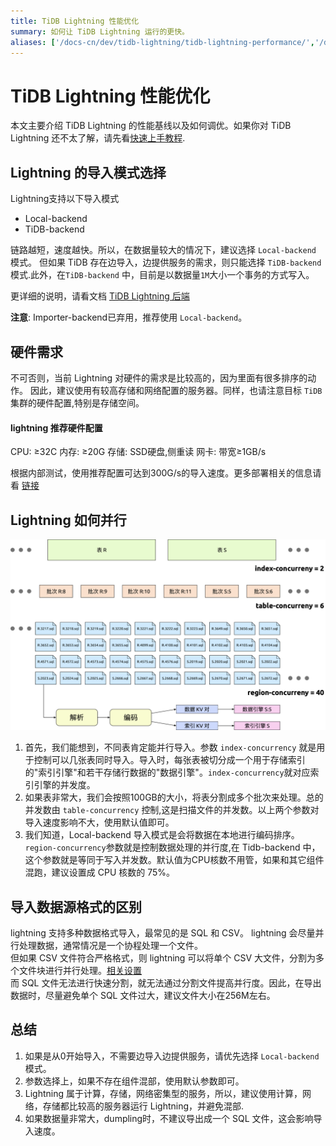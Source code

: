 ```yaml
---
title: TiDB Lightning 性能优化
summary: 如何让 TiDB Lightning 运行的更快。
aliases: ['/docs-cn/dev/tidb-lightning/tidb-lightning-performance/','/docs-cn/dev/reference/tools/tidb-lightning/performance/']
---
```


# TiDB Lightning 性能优化
本文主要介绍 TiDB Lightning 的性能基线以及如何调优。如果你对 TiDB Lightning 还不太了解，请先看[快速上手教程](https://docs.pingcap.com/zh/tidb/stable/get-started-with-tidb-lightning).

## Lightning 的导入模式选择
Lightning支持以下导入模式
- Local-backend
- TiDB-backend

链路越短，速度越快。所以，在数据量较大的情况下，建议选择 `Local-backend` 模式。
但如果 TiDB 存在边导入，边提供服务的需求，则只能选择 `TiDB-backend` 模式.此外，在`TiDB-backend` 中，目前是以数据量`1M`大小一个事务的方式写入。

更详细的说明，请看文档 [TiDB Lightning 后端](https://docs.pingcap.com/zh/tidb/stable/tidb-lightning-backends)  

**注意**: Importer-backend已弃用，推荐使用 `Local-backend`。

## 硬件需求
不可否则，当前 Lightning 对硬件的需求是比较高的，因为里面有很多排序的动作。
因此，建议使用有较高存储和网络配置的服务器。同样，也请注意目标 `TiDB` 集群的硬件配置,特别是存储空间。
#### lightning 推荐硬件配置
CPU: ≥32C
内存: ≥20G
存储: SSD硬盘,侧重读
网卡: 带宽≥1GB/s

根据内部测试，使用推荐配置可达到300G/s的导入速度。更多部署相关的信息请看 [链接](https://docs.pingcap.com/zh/tidb/stable/deploy-tidb-lightning)


## Lightning 如何并行
![Lightning的并行](/media/lightning/lightning-concurrency.png)

1. 首先，我们能想到，不同表肯定能并行导入。参数 `index-concurrency` 就是用于控制可以几张表同时导入。导入时，每张表被切分成一个用于存储索引的"索引引擎"和若干存储行数据的"数据引擎"。`index-concurrency`就对应索引引擎的并发度。
2. 如果表非常大，我们会按照100GB的大小，将表分割成多个批次来处理。总的并发数由 `table-concurrency` 控制,这是扫描文件的并发数。以上两个参数对导入速度影响不大，使用默认值即可。
3. 我们知道，Local-backend 导入模式是会将数据在本地进行编码排序。`region-concurrency`参数就是控制数据处理的并行度,在 Tidb-backend 中，这个参数就是等同于写入并发数。默认值为CPU核数不用管，如果和其它组件混跑，建议设置成 CPU 核数的 75%。

## 导入数据源格式的区别
lightning 支持多种数据格式导入，最常见的是 SQL 和 CSV。  lightning 会尽量并行处理数据，通常情况是一个协程处理一个文件。  
但如果 CSV 文件符合严格格式，则 lightning 可以将单个 CSV 大文件，分割为多个文件块进行并行处理。[相关设置](https://docs.pingcap.com/zh/tidb/v5.3/migrate-from-csv-using-tidb-lightning#%E8%AE%BE%E7%BD%AE-strict-format-%E5%90%AF%E7%94%A8%E4%B8%A5%E6%A0%BC%E6%A0%BC%E5%BC%8F)  
而 SQL 文件无法进行快速分割，就无法通过分割文件提高并行度。因此，在导出数据时，尽量避免单个 SQL 文件过大，建议文件大小在256M左右。

## 总结
1. 如果是从0开始导入，不需要边导入边提供服务，请优先选择 `Local-backend` 模式。
2. 参数选择上，如果不存在组件混部，使用默认参数即可。
3. Lightning 属于计算，存储，网络密集型的服务，所以，建议使用计算，网络，存储都比较高的服务器运行 Lightning，并避免混部.
4. 如果数据量非常大，dumpling时，不建议导出成一个 SQL 文件，这会影响导入速度。
